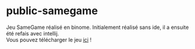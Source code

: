 # public-samegame
Jeu SameGame réalisé en binome. Initialement réalisé sans ide, il a ensuite été refais avec intellij.
<br>
Vous pouvez télécharger le jeu [ici](https://github.com/Nelfa08/public-samegame/blob/main/SameGame1.8/out/artifacts/SameGame1_8_jar/SameGame1.8.jar?raw=true) !
